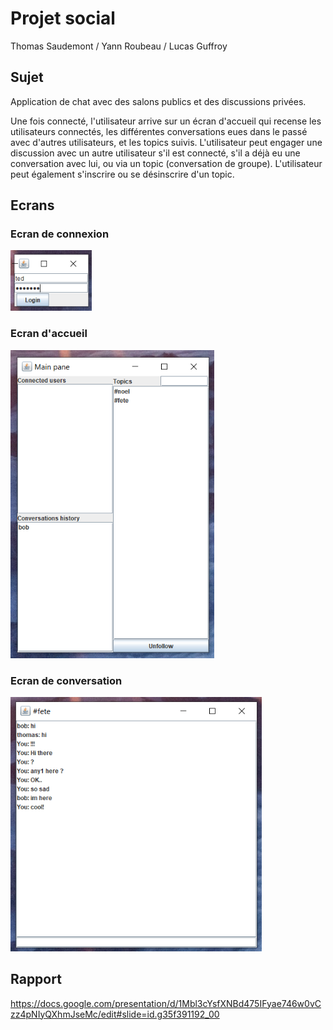 # Projet social

Thomas Saudemont / Yann Roubeau / Lucas Guffroy

## Sujet

Application de chat avec des salons publics et des discussions privées.

Une fois connecté, l'utilisateur arrive sur un écran d'accueil qui recense les utilisateurs connectés, les différentes conversations eues dans le passé avec d'autres utilisateurs, et les topics suivis. L'utilisateur peut engager une discussion avec un autre utilisateur s'il est connecté, s'il a déjà eu une conversation avec lui, ou via un topic (conversation de groupe). L'utilisateur peut également s'inscrire ou se désinscrire d'un topic. 

## Ecrans

### Ecran de connexion

<img src="LoginWindow.png" style="zoom:80%;" />

### Ecran d'accueil

<img src="MainPane.png" style="zoom:80%;" />

### Ecran de conversation

<img src="MessagePane.png" style="zoom:80%;" />

## Rapport

https://docs.google.com/presentation/d/1Mbl3cYsfXNBd475IFyae746w0vCzz4pNIyQXhmJseMc/edit#slide=id.g35f391192_00